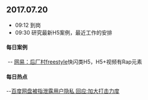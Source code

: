 ## 2017.07.20
* 09:12 到岗
* 09:30 研究最新H5案例，最近工作的安排





#### 每日案例
  -- [网易：后厂村freestyle](https://c.m.163.com/nc/qa/activity/ss_show/index.html)快闪类H5，H5+视频有Rap元素<br/>
  
 
#### 每日热点
  --[百度网盘被指泄露用户隐私 回应:加大打击力度](http://finance.qq.com/a/20170720/004740.htm)

